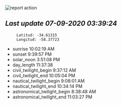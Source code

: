 ![report action](https://github.com/matiasz8/actions-for-reports/workflows/report%20action/badge.svg?branch=develop) 


## *****Last update 07-09-2020 03:39:24*****



		 Latitud: -34.61315
		 Longitud: -58.37723

 - sunrise 	 10:02:19 AM
 - sunset 	 9:39:57 PM
 - solar_noon 	 3:51:08 PM
 - day_length 	 11:37:38
 - civil_twilight_begin 	 9:37:12 AM
 - civil_twilight_end 	 10:05:04 PM
 - nautical_twilight_begin 	 9:08:01 AM
 - nautical_twilight_end 	 10:34:14 PM
 - astronomical_twilight_begin 	 8:38:48 AM
 - astronomical_twilight_end 	 11:03:27 PM
